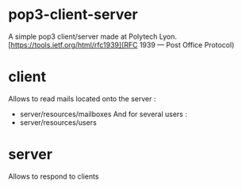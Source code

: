# pop3-client-server
A simple pop3 client/server made at Polytech Lyon.
[https://tools.ietf.org/html/rfc1939](RFC 1939 — Post Office Protocol)

# client
Allows to read mails located onto the server :
* server/resources/mailboxes
And for several users :
* server/resources/users

# server
Allows to respond to clients 
